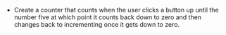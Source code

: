 - Create a counter that counts when the user clicks a button up until the number five at which point it counts back down to zero and then changes back to incrementing once it gets down to zero.
